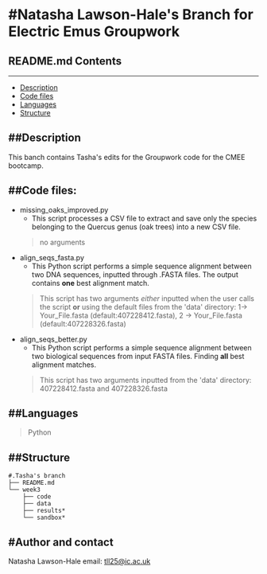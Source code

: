 #Natasha Lawson-Hale's Branch for Electric Emus Groupwork
=========================================================

## README.md Contents
--------------------
* [Description](#description)
* [Code files](#code-files)
* [Languages](#languages)
* [Structure](#structure)

##Description  
--------------------
This banch contains Tasha's edits for the Groupwork code for the CMEE bootcamp.

##Code files:   
-------------------------
* missing_oaks_improved.py
	- This script processes a CSV file to extract and save only the species belonging to the Quercus genus (oak trees) into a new CSV file.
	> no arguments
* align_seqs_fasta.py  
	- This Python script performs a simple sequence alignment between two DNA sequences, inputted through .FASTA files. The output contains **one** best alignment match.
	> This script has two arguments *either* inputted when the user calls the script **or** using the default files from the 'data' directory: 1-> Your_File.fasta (default:407228412.fasta), 2 -> Your_File.fasta (default:407228326.fasta)
* align_seqs_better.py  
	- This Python script performs a simple sequence alignment between two biological sequences from input FASTA files. Finding **all** best alignment matches.
	> This script has two arguments inputted from the 'data' directory: 407228412.fasta and 407228326.fasta

##Languages
--------------------
> Python

##Structure  
--------------------
```
#.Tasha's branch 
├── README.md  
└── week3  
    ├── code 
    ├── data  
    ├── results*  
    └── sandbox*  
```
#Author and contact
-----------------------    
Natasha Lawson-Hale
email: tll25@ic.ac.uk
